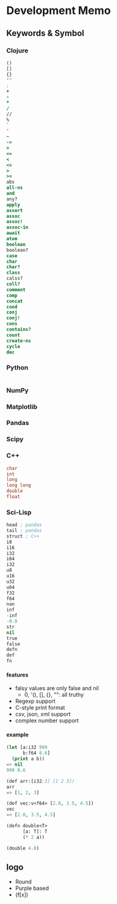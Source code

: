 # Development Memo

## Keywords & Symbol

### Clojure

```Clojure
()
[]
{}
""
;
+
-
*
/
//
%
`
'
~
->
=
==
<
<=
>
>=
abs
all-ns
and
any?
apply
assert
assoc
assoc!
assoc-in
await
atom
boolean
boolean?
case
char
char?
class
calss?
coll?
comment
comp
concat
cond
conj
conj!
cons
contains?
count
create-ns
cycle
dec
```

### Python

```Python
```

### NumPy

### Matplotlib

### Pandas

### Scipy

### C++

```Cpp
char
int
long
long long
double
float
```

### Sci-Lisp

```lisp
head ; pandas
tail ; pandas
struct ; C++
i8
i16
i32
i64
i32
u8
u16
u32
u64
f32
f64
nan
inf
-inf
-0.0
str
nil
true
false
defn
def
fn
```

#### features

- falsy values are only false and nil
  - 0, '(), [], {}, "": all truthy
- Regexp support
- C-style print format
- csv, json, xml support
- complex number support

#### example

```lisp
(let [a:i32 999
      b:f64 8.6]
  (print a b))
=> nil
999 8.6

(def arr:[i32;3] [1 2 3])
arr
=> [1, 2, 3]

(def vec:v<f64> [2.0, 3.5, 4.5])
vec
=> [2.0, 3.5, 4.5]

(defn double<T>
      [a: T]: T
      (* 2 a))

(double 4.0)
```

## logo

- Round
- Purple based
- (f[x])
